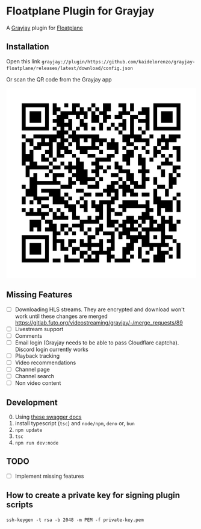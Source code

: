 # Floatplane Plugin for Grayjay

A [Grayjay](https://grayjay.app) plugin for [Floatplane](https://floatplane.com)

## Installation

Open this link `grayjay://plugin/https://github.com/kaidelorenzo/grayjay-floatplane/releases/latest/download/config.json`

Or scan the QR code from the Grayjay app

[![Scan this QR code in the Grayjay app to install this Floatplane plugin for Grayjay](assets/qr.svg)](grayjay://plugin/https://github.com/kaidelorenzo/grayjay-floatplane/releases/latest/download/config.json)

## Missing Features

-   [ ] Downloading HLS streams. They are encrypted and download won't work until these changes are
    merged
    <https://gitlab.futo.org/videostreaming/grayjay/-/merge_requests/89>
-   [ ] Livestream support
-   [ ] Comments
-   [ ] Email login (Grayjay needs to be able to pass Cloudflare captcha). Discord login currently works
-   [ ] Playback tracking
-   [ ] Video recommendations
-   [ ] Channel page
-   [ ] Channel search
-   [ ] Non video content

## Development

0. Using [these swagger docs](https://jman012.github.io/FloatplaneAPIDocs/SwaggerUI-full/)
1. install typescript (`tsc`) and `node/npm`, `deno` or, `bun`
2. `npm update`
3. `tsc`
4. `npm run dev:node`

## TODO

- [ ] Implement missing features

## How to create a private key for signing plugin scripts

`ssh-keygen -t rsa -b 2048 -m PEM -f private-key.pem`
